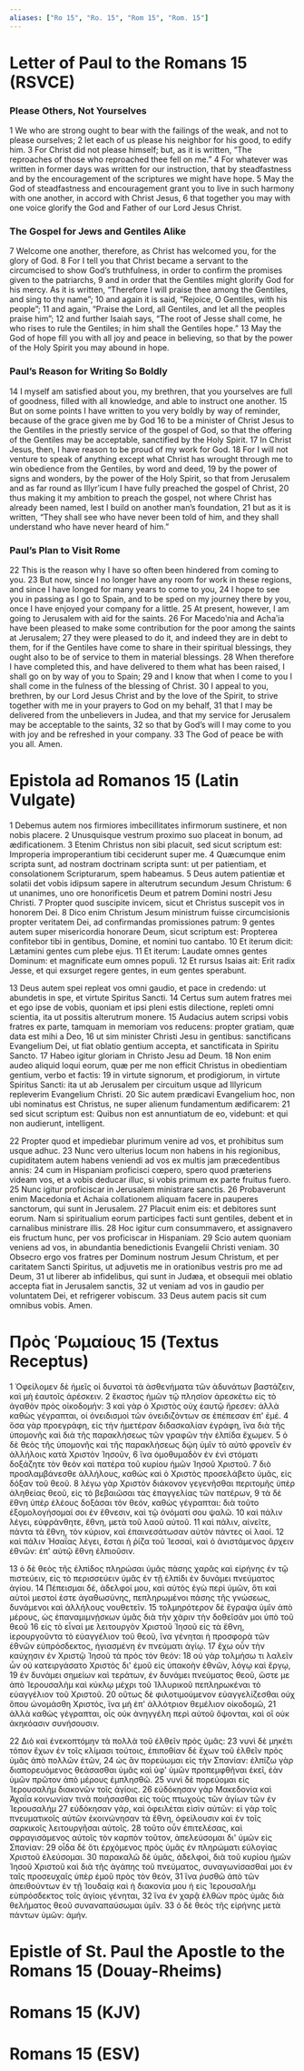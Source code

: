 ```yaml
---
aliases: ["Ro 15", "Ro. 15", "Rom 15", "Rom. 15"]
---
```



# Letter of Paul to the Romans 15 (RSVCE)

### Please Others, Not Yourselves
1 We who are strong ought to bear with the failings of the weak, and not to please ourselves;
2 let each of us please his neighbor for his good, to edify him.
3 For Christ did not please himself; but, as it is written, “The reproaches of those who reproached thee fell on me.”
4 For whatever was written in former days was written for our instruction, that by steadfastness and by the encouragement of the scriptures we might have hope.
5 May the God of steadfastness and encouragement grant you to live in such harmony with one another, in accord with Christ Jesus,
6 that together you may with one voice glorify the God and Father of our Lord Jesus Christ.
### The Gospel for Jews and Gentiles Alike
7 Welcome one another, therefore, as Christ has welcomed you, for the glory of God.
8 For I tell you that Christ became a servant to the circumcised to show God’s truthfulness, in order to confirm the promises given to the patriarchs,
9 and in order that the Gentiles might glorify God for his mercy. As it is written, “Therefore I will praise thee among the Gentiles, and sing to thy name”;
10 and again it is said, “Rejoice, O Gentiles, with his people”;
11 and again, “Praise the Lord, all Gentiles, and let all the peoples praise him”;
12 and further Isaiah says, “The root of Jesse shall come, he who rises to rule the Gentiles; in him shall the Gentiles hope.”
13 May the God of hope fill you with all joy and peace in believing, so that by the power of the Holy Spirit you may abound in hope.
### Paul’s Reason for Writing So Boldly
14 I myself am satisfied about you, my brethren, that you yourselves are full of goodness, filled with all knowledge, and able to instruct one another.
15 But on some points I have written to you very boldly by way of reminder, because of the grace given me by God
16 to be a minister of Christ Jesus to the Gentiles in the priestly service of the gospel of God, so that the offering of the Gentiles may be acceptable, sanctified by the Holy Spirit.
17 In Christ Jesus, then, I have reason to be proud of my work for God.
18 For I will not venture to speak of anything except what Christ has wrought through me to win obedience from the Gentiles, by word and deed,
19 by the power of signs and wonders, by the power of the Holy Spirit, so that from Jerusalem and as far round as Illyrʹicum I have fully preached the gospel of Christ,
20 thus making it my ambition to preach the gospel, not where Christ has already been named, lest I build on another man’s foundation,
21 but as it is written, “They shall see who have never been told of him, and they shall understand who have never heard of him.”
### Paul’s Plan to Visit Rome
22 This is the reason why I have so often been hindered from coming to you.
23 But now, since I no longer have any room for work in these regions, and since I have longed for many years to come to you,
24 I hope to see you in passing as I go to Spain, and to be sped on my journey there by you, once I have enjoyed your company for a little.
25 At present, however, I am going to Jerusalem with aid for the saints.
26 For Macedoʹnia and Achaʹia have been pleased to make some contribution for the poor among the saints at Jerusalem;
27 they were pleased to do it, and indeed they are in debt to them, for if the Gentiles have come to share in their spiritual blessings, they ought also to be of service to them in material blessings.
28 When therefore I have completed this, and have delivered to them what has been raised, I shall go on by way of you to Spain;
29 and I know that when I come to you I shall come in the fulness of the blessing of Christ.
30 I appeal to you, brethren, by our Lord Jesus Christ and by the love of the Spirit, to strive together with me in your prayers to God on my behalf,
31 that I may be delivered from the unbelievers in Judea, and that my service for Jerusalem may be acceptable to the saints,
32 so that by God’s will I may come to you with joy and be refreshed in your company.
33 The God of peace be with you all. Amen.


# Epistola ad Romanos 15 (Latin Vulgate)

1 Debemus autem nos firmiores imbecillitates infirmorum sustinere, et non nobis placere.
2 Unusquisque vestrum proximo suo placeat in bonum, ad ædificationem.
3 Etenim Christus non sibi placuit, sed sicut scriptum est: Improperia improperantium tibi ceciderunt super me.
4 Quæcumque enim scripta sunt, ad nostram doctrinam scripta sunt: ut per patientiam, et consolationem Scripturarum, spem habeamus.
5 Deus autem patientiæ et solatii det vobis idipsum sapere in alterutrum secundum Jesum Christum:
6 ut unanimes, uno ore honorificetis Deum et patrem Domini nostri Jesu Christi.
7 Propter quod suscipite invicem, sicut et Christus suscepit vos in honorem Dei.
8 Dico enim Christum Jesum ministrum fuisse circumcisionis propter veritatem Dei, ad confirmandas promissiones patrum:
9 gentes autem super misericordia honorare Deum, sicut scriptum est: Propterea confitebor tibi in gentibus, Domine, et nomini tuo cantabo.
10 Et iterum dicit: Lætamini gentes cum plebe ejus.
11 Et iterum: Laudate omnes gentes Dominum: et magnificate eum omnes populi.
12 Et rursus Isaias ait: Erit radix Jesse, et qui exsurget regere gentes, in eum gentes sperabunt.

13 Deus autem spei repleat vos omni gaudio, et pace in credendo: ut abundetis in spe, et virtute Spiritus Sancti.
14 Certus sum autem fratres mei et ego ipse de vobis, quoniam et ipsi pleni estis dilectione, repleti omni scientia, ita ut possitis alterutrum monere.
15 Audacius autem scripsi vobis fratres ex parte, tamquam in memoriam vos reducens: propter gratiam, quæ data est mihi a Deo,
16 ut sim minister Christi Jesu in gentibus: sanctificans Evangelium Dei, ut fiat oblatio gentium accepta, et sanctificata in Spiritu Sancto.
17 Habeo igitur gloriam in Christo Jesu ad Deum.
18 Non enim audeo aliquid loqui eorum, quæ per me non efficit Christus in obedientiam gentium, verbo et factis:
19 in virtute signorum, et prodigiorum, in virtute Spiritus Sancti: ita ut ab Jerusalem per circuitum usque ad Illyricum repleverim Evangelium Christi.
20 Sic autem prædicavi Evangelium hoc, non ubi nominatus est Christus, ne super alienum fundamentum ædificarem:
21 sed sicut scriptum est: Quibus non est annuntiatum de eo, videbunt: et qui non audierunt, intelligent.

22 Propter quod et impediebar plurimum venire ad vos, et prohibitus sum usque adhuc.
23 Nunc vero ulterius locum non habens in his regionibus, cupiditatem autem habens veniendi ad vos ex multis jam præcedentibus annis:
24 cum in Hispaniam proficisci cœpero, spero quod præteriens videam vos, et a vobis deducar illuc, si vobis primum ex parte fruitus fuero.
25 Nunc igitur proficiscar in Jerusalem ministrare sanctis.
26 Probaverunt enim Macedonia et Achaia collationem aliquam facere in pauperes sanctorum, qui sunt in Jerusalem.
27 Placuit enim eis: et debitores sunt eorum. Nam si spiritualium eorum participes facti sunt gentiles, debent et in carnalibus ministrare illis.
28 Hoc igitur cum consummavero, et assignavero eis fructum hunc, per vos proficiscar in Hispaniam.
29 Scio autem quoniam veniens ad vos, in abundantia benedictionis Evangelii Christi veniam.
30 Obsecro ergo vos fratres per Dominum nostrum Jesum Christum, et per caritatem Sancti Spiritus, ut adjuvetis me in orationibus vestris pro me ad Deum,
31 ut liberer ab infidelibus, qui sunt in Judæa, et obsequii mei oblatio accepta fiat in Jerusalem sanctis,
32 ut veniam ad vos in gaudio per voluntatem Dei, et refrigerer vobiscum.
33 Deus autem pacis sit cum omnibus vobis. Amen.


# Πρὸς Ῥωμαίους 15 (Textus Receptus)

1 Ὀφείλομεν δὲ ἡμεῖς οἱ δυνατοὶ τὰ ἀσθενήματα τῶν ἀδυνάτων βαστάζειν, καὶ μὴ ἑαυτοῖς ἀρέσκειν.
2 ἕκαστος ἡμῶν τῷ πλησίον ἀρεσκέτω εἰς τὸ ἀγαθὸν πρὸς οἰκοδομήν:
3 καὶ γὰρ ὁ Χριστὸς οὐχ ἑαυτῷ ἤρεσεν: ἀλλὰ καθὼς γέγραπται, οἱ ὀνειδισμοὶ τῶν ὀνειδιζόντων σε ἐπέπεσαν ἐπ' ἐμέ.
4 ὅσα γὰρ προεγράφη, εἰς τὴν ἡμετέραν διδασκαλίαν ἐγράφη, ἵνα διὰ τῆς ὑπομονῆς καὶ διὰ τῆς παρακλήσεως τῶν γραφῶν τὴν ἐλπίδα ἔχωμεν.
5 ὁ δὲ θεὸς τῆς ὑπομονῆς καὶ τῆς παρακλήσεως δῴη ὑμῖν τὸ αὐτὸ φρονεῖν ἐν ἀλλήλοις κατὰ Χριστὸν Ἰησοῦν,
6 ἵνα ὁμοθυμαδὸν ἐν ἑνὶ στόματι δοξάζητε τὸν θεὸν καὶ πατέρα τοῦ κυρίου ἡμῶν Ἰησοῦ Χριστοῦ.
7 διὸ προσλαμβάνεσθε ἀλλήλους, καθὼς καὶ ὁ Χριστὸς προσελάβετο ὑμᾶς, εἰς δόξαν τοῦ θεοῦ.
8 λέγω γὰρ Χριστὸν διάκονον γεγενῆσθαι περιτομῆς ὑπὲρ ἀληθείας θεοῦ, εἰς τὸ βεβαιῶσαι τὰς ἐπαγγελίας τῶν πατέρων,
9 τὰ δὲ ἔθνη ὑπὲρ ἐλέους δοξάσαι τὸν θεόν, καθὼς γέγραπται: διὰ τοῦτο ἐξομολογήσομαί σοι ἐν ἔθνεσιν, καὶ τῷ ὀνόματί σου ψαλῶ.
10 καὶ πάλιν λέγει, εὐφράνθητε, ἔθνη, μετὰ τοῦ λαοῦ αὐτοῦ.
11 καὶ πάλιν, αἰνεῖτε, πάντα τὰ ἔθνη, τὸν κύριον, καὶ ἐπαινεσάτωσαν αὐτὸν πάντες οἱ λαοί.
12 καὶ πάλιν Ἠσαΐας λέγει, ἔσται ἡ ῥίζα τοῦ Ἰεσσαί, καὶ ὁ ἀνιστάμενος ἄρχειν ἐθνῶν: ἐπ' αὐτῷ ἔθνη ἐλπιοῦσιν.

13 ὁ δὲ θεὸς τῆς ἐλπίδος πληρώσαι ὑμᾶς πάσης χαρᾶς καὶ εἰρήνης ἐν τῷ πιστεύειν, εἰς τὸ περισσεύειν ὑμᾶς ἐν τῇ ἐλπίδι ἐν δυνάμει πνεύματος ἁγίου.
14 Πέπεισμαι δέ, ἀδελφοί μου, καὶ αὐτὸς ἐγὼ περὶ ὑμῶν, ὅτι καὶ αὐτοὶ μεστοί ἐστε ἀγαθωσύνης, πεπληρωμένοι πάσης τῆς γνώσεως, δυνάμενοι καὶ ἀλλήλους νουθετεῖν.
15 τολμηρότερον δὲ ἔγραψα ὑμῖν ἀπὸ μέρους, ὡς ἐπαναμιμνῄσκων ὑμᾶς διὰ τὴν χάριν τὴν δοθεῖσάν μοι ὑπὸ τοῦ θεοῦ
16 εἰς τὸ εἶναί με λειτουργὸν Χριστοῦ Ἰησοῦ εἰς τὰ ἔθνη, ἱερουργοῦντα τὸ εὐαγγέλιον τοῦ θεοῦ, ἵνα γένηται ἡ προσφορὰ τῶν ἐθνῶν εὐπρόσδεκτος, ἡγιασμένη ἐν πνεύματι ἁγίῳ.
17 ἔχω οὖν τὴν καύχησιν ἐν Χριστῷ Ἰησοῦ τὰ πρὸς τὸν θεόν:
18 οὐ γὰρ τολμήσω τι λαλεῖν ὧν οὐ κατειργάσατο Χριστὸς δι' ἐμοῦ εἰς ὑπακοὴν ἐθνῶν, λόγῳ καὶ ἔργῳ,
19 ἐν δυνάμει σημείων καὶ τεράτων, ἐν δυνάμει πνεύματος θεοῦ, ὥστε με ἀπὸ Ἰερουσαλὴμ καὶ κύκλῳ μέχρι τοῦ Ἰλλυρικοῦ πεπληρωκέναι τὸ εὐαγγέλιον τοῦ Χριστοῦ.
20 οὕτως δὲ φιλοτιμούμενον εὐαγγελίζεσθαι οὐχ ὅπου ὠνομάσθη Χριστός, ἵνα μὴ ἐπ' ἀλλότριον θεμέλιον οἰκοδομῶ,
21 ἀλλὰ καθὼς γέγραπται, οἷς οὐκ ἀνηγγέλη περὶ αὐτοῦ ὄψονται, καὶ οἳ οὐκ ἀκηκόασιν συνήσουσιν.

22 Διὸ καὶ ἐνεκοπτόμην τὰ πολλὰ τοῦ ἐλθεῖν πρὸς ὑμᾶς:
23 νυνὶ δὲ μηκέτι τόπον ἔχων ἐν τοῖς κλίμασι τούτοις, ἐπιποθίαν δὲ ἔχων τοῦ ἐλθεῖν πρὸς ὑμᾶς ἀπὸ πολλῶν ἐτῶν,
24 ὡς ἂν πορεύωμαι εἰς τὴν Σπανίαν: ἐλπίζω γὰρ διαπορευόμενος θεάσασθαι ὑμᾶς καὶ ὑφ' ὑμῶν προπεμφθῆναι ἐκεῖ, ἐὰν ὑμῶν πρῶτον ἀπὸ μέρους ἐμπλησθῶ.
25 νυνὶ δὲ πορεύομαι εἰς Ἰερουσαλὴμ διακονῶν τοῖς ἁγίοις.
26 εὐδόκησαν γὰρ Μακεδονία καὶ Ἀχαΐα κοινωνίαν τινὰ ποιήσασθαι εἰς τοὺς πτωχοὺς τῶν ἁγίων τῶν ἐν Ἰερουσαλήμ
27 εὐδόκησαν γάρ, καὶ ὀφειλέται εἰσὶν αὐτῶν: εἰ γὰρ τοῖς πνευματικοῖς αὐτῶν ἐκοινώνησαν τὰ ἔθνη, ὀφείλουσιν καὶ ἐν τοῖς σαρκικοῖς λειτουργῆσαι αὐτοῖς.
28 τοῦτο οὖν ἐπιτελέσας, καὶ σφραγισάμενος αὐτοῖς τὸν καρπὸν τοῦτον, ἀπελεύσομαι δι' ὑμῶν εἰς Σπανίαν:
29 οἶδα δὲ ὅτι ἐρχόμενος πρὸς ὑμᾶς ἐν πληρώματι εὐλογίας Χριστοῦ ἐλεύσομαι.
30 παρακαλῶ δὲ ὑμᾶς, ἀδελφοί, διὰ τοῦ κυρίου ἡμῶν Ἰησοῦ Χριστοῦ καὶ διὰ τῆς ἀγάπης τοῦ πνεύματος, συναγωνίσασθαί μοι ἐν ταῖς προσευχαῖς ὑπὲρ ἐμοῦ πρὸς τὸν θεόν,
31 ἵνα ῥυσθῶ ἀπὸ τῶν ἀπειθούντων ἐν τῇ Ἰουδαίᾳ καὶ ἡ διακονία μου ἡ εἰς Ἰερουσαλὴμ εὐπρόσδεκτος τοῖς ἁγίοις γένηται,
32 ἵνα ἐν χαρᾷ ἐλθὼν πρὸς ὑμᾶς διὰ θελήματος θεοῦ συναναπαύσωμαι ὑμῖν.
33 ὁ δὲ θεὸς τῆς εἰρήνης μετὰ πάντων ὑμῶν: ἀμήν.


# Epistle of St. Paul the Apostle to the Romans 15 (Douay-Rheims)


# Romans 15 (KJV)


# Romans 15 (ESV)

